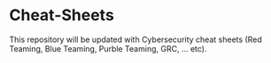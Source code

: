 # Cheat-Sheets
This repository will be updated with Cybersecurity cheat sheets (Red Teaming, Blue Teaming, Purble Teaming, GRC, ... etc).

